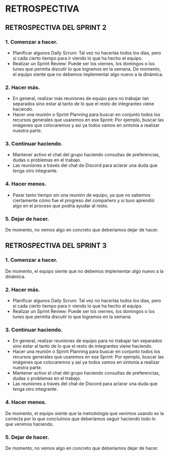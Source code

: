 # RETROSPECTIVA

## RETROSPECTIVA DEL SPRINT 2

### 1. Comenzar a hacer.

* Planificar algunos Daily Scrum: Tal vez no hacerlas todos los días, pero si cada cierto tiempo para ir viendo lo que ha hecho el equipo.
* Realizar un Sprint Review: Puede ser los viernes, los domingos o los lunes que permita discutir lo que logramos en la semana.
De momento, el equipo siente que no debemos implementar algo nuevo a la dinámica. 

### 2. Hacer más.

* En general, realizar más reuniones de equipo para no trabajar tan separados sino estar al tanto de lo que el resto de integrantes viene haciendo.
* Hacer una reunión o Sprint Planning para buscar en conjunto todos los recursos generales que usaremos en ese Sprint: Por ejemplo, buscar las imágenes que colocaremos y así ya todos vamos en sintonía a realizar nuestra parte.

### 3. Continuar haciendo.

* Mantener activo el chat del grupo haciendo consultas de preferencias, dudas o problemas en el trabajo.
* Las reuniones a través del chat de Discord para aclarar una duda que tenga otro integrante.

### 4. Hacer menos.

* Pasar tanto tiempo sin una reunión de equipo, ya que no sabemos ciertamente cómo fue el progreso del compañero y si tuvo aprendió algo en el proceso que podría ayudar al resto.

### 5. Dejar de hacer.

De momento, no vemos algo en concreto que deberíamos dejar de hacer.


## RETROSPECTIVA DEL SPRINT 3

### 1. Comenzar a hacer.

De momento, el equipo siente que no debemos implementar algo nuevo a la dinámica. 

### 2. Hacer más.

* Planificar algunos Daily Scrum: Tal vez no hacerlas todos los días, pero si cada cierto tiempo para ir viendo lo que ha hecho el equipo.
* Realizar un Sprint Review: Puede ser los viernes, los domingos o los lunes que permita discutir lo que logramos en la semana.

### 3. Continuar haciendo.

* En general, realizar reuniones de equipo para no trabajar tan separados sino estar al tanto de lo que el resto de integrantes viene haciendo.
* Hacer una reunión o Sprint Planning para buscar en conjunto todos los recursos generales que usaremos en ese Sprint: Por ejemplo, buscar las imágenes que colocaremos y así ya todos vamos en sintonía a realizar nuestra parte.
* Mantener activo el chat del grupo haciendo consultas de preferencias, dudas o problemas en el trabajo.
* Las reuniones a través del chat de Discord para aclarar una duda que tenga otro integrante.

### 4. Hacer menos.

De momento, el equipo siente que la metodología que venimos usando es la correcta por lo que concluimos que deberíamos seguir haciendo todo lo que venimos haciendo. 

### 5. Dejar de hacer.

De momento, no vemos algo en concreto que deberíamos dejar de hacer.